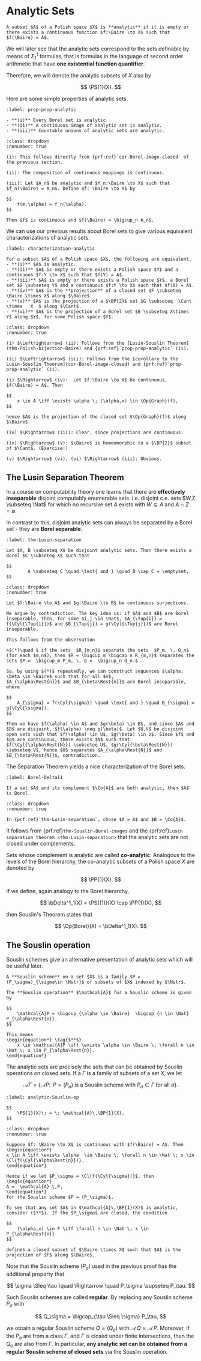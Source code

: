 # Analytic Sets


```{prf:definition}
A subset $A$ of a Polish space $X$ is **analytic** if it is empty or there exists a continuous function $f:\Baire \to X$ such that $f(\Baire) = A$.
```

We will later see that the analytic sets correspond to the sets definable by means of $\Sigma^1_1$ formulas, that is formulas in the language of second order arithmetic that have **one existential function quantifier**.

Therefore, we will denote the analytic subsets of $X$ also by

$$
	\PS{1}(X).
$$ 

Here are some simple properties of analytic sets.

```{prf:proposition}
:label: prop-prop-analytic

- **(i)** Every Borel set is analytic.
- **(ii)** A continuous image of analytic set is analytic.
- **(iii)** Countable unions of analytic sets are analytic.
```

```{prf:proof}
:class: dropdown
:nonumber: true

(i): This follows directly from {prf:ref}`cor-Borel-image-closed` of the previous section.

(ii): The composition of continuous mappings is continuous.

(iii): Let $A_n$ be analytic and $f_n:\Baire \to X$ such that $f_n(\Baire) = A_n$. Define $f: \Baire \to X$ by

$$
    f(m,\alpha) = f_n(\alpha).
$$

Then $f$ is continuous and $f(\Baire) = \bigcup_n A_n$.
```

We can use our previous results about Borel sets to give various equivalent characterizations of analytic sets.

```{prf:proposition}
:label: characterization-analytic

For a subset $A$ of a Polish space $X$, the following are equivalent.
- **(i)** $A$ is analytic.
- **(ii)** $A$ is empty or there exists a Polish space $Y$ and a continuous $f:Y \to X$ such that $f(Y) = A$.
- **(iii)** $A$ is empty or there exists a Polish space $Y$, a Borel set $B \subseteq Y$ and a continuous $f:Y \to X$ such that $f(B) = A$. 
- **(iv)** $A$ is the **projection** of a closed set $F \subseteq \Baire \times X$ along $\Baire$.
- **(v)** $A$ is the projection of a $\BP{2}$ set $G \subseteq  \Cant \times   X  $ along $\Cant$.
- **(vi)** $A$ is the projection of a Borel set $B \subseteq X\times Y$ along $Y$, for some Polish space $Y$.
```

```{prf:proof}
:class: dropdown
:nonumber: true

(i) $\Leftrightarrow$ (ii): Follows from the [Lusin-Souslin Theorem](thm-Polish-bijection-Baire) and {prf:ref}`prop-prop-analytic` (ii).

(ii) $\Leftrightarrow$ (iii): Follows from the [corollary to the Lusin-Souslin Theorem](cor-Borel-image-closed) and {prf:ref}`prop-prop-analytic` (ii).

(i) $\Rightarrow$ (iv):  Let $f:\Baire \to X$ be continuous, $f(\Baire) = A$. Then 

$$
    x \in A \iff \exists \alpha \; (\alpha,x) \in \Op{Graph}(f),
$$

hence $A$ is the projection of the closed set $\Op{Graph}(f)$ along $\Baire$.

(iv) $\Rightarrow$ (iii): Clear, since projections are continuous.

(iv) $\Rightarrow$ (v): $\Baire$ is homeomorphic to a $\BP{2}$ subset of $\Cant$. (Exercise!)

(v) $\Rightarrow$ (vi), (vi) $\Rightarrow$ (iii): Obvious.
```


## The Lusin Separation Theorem

In a course on computability theory one learns that there are **effectively inseparable** disjoint computably enumerable sets. i.e. disjoint c.e. sets $W,Z \subseteq \Nat$ for which no recursive set $A$ exists with $W \subseteq A$ and $A \cap Z = \emptyset$. 

In contrast to this, disjoint analytic sets can always be separated by a Borel set - they are **Borel separable**.

```{prf:theorem} Lusin
:label: thm-Lusin-separation

Let $A, B \subseteq X$ be disjoint analytic sets. Then there exists a Borel $C \subseteq X$ such that

$$
        A \subseteq C \quad \text{ and } \quad B \cap C = \emptyset,
$$
```

```{prf:proof}
:class: dropdown
:nonumber: true

Let $f:\Baire \to A$ and $g:\Baire \to B$ be continuous surjections.

We argue by contradiction. The key idea is: if $A$ and $B$ are Borel inseparable, then, for some $i,j \in \Nat$, $A_{\Tup{i}} = f(\Cyl{\Tup{i}})$ and $B_{\Tup{j}} = g(\Cyl{\Tup{j}})$ are Borel inseparable. 

This follows from the observation

>$(*)\quad $ if the sets  $R_{m,n}$ separate the sets  $P_m, \, Q_n$ (for each $m,n$), then $R = \bigcup_m \bigcap_n R_{m,n}$ separates the sets $P =  \bigcup_m P_m, \, Q =  \bigcup_n Q_n.$

So, by using $(*)$ repeatedly, we can construct sequences $\alpha, \beta \in \Baire$ such that for all $n$,
$A_{\alpha\Rest{n}}$ and $B_{\beta\Rest{n}}$ are Borel inseparable, where

$$
    A_{\sigma} = f(\Cyl{\sigma}) \quad \text{ and } \quad B_{\sigma} = g(\Cyl{\sigma}).
$$

Then we have $f(\alpha) \in A$ and $g(\beta) \in B$, and since $A$ and $B$ are disjoint, $f(\alpha) \neq g(\beta)$. Let $U,V$ be disjoint open sets such that $f(\alpha) \in U$, $g(\beta) \in V$. Since $f$ and $g$ are continuous, there exists $N$ such that $f(\Cyl{\alpha\Rest{N}}) \subseteq U$, $g(\Cyl{\beta\Rest{N}}) \subseteq V$, hence $U$ separates $A_{\alpha\Rest{N}}$ and $B_{\beta\Rest{N}}$, contradiction.
```

The Separation Theorem yields a nice characterization of the Borel sets.

```{prf:theorem} Souslin
:label: Borel-Delta11

If a set $A$ and its complement $\Co{A}$ are both analytic, then $A$ is Borel.
```

```{prf:proof}
:class: dropdown
:nonumber: true

In {prf:ref}`thm-Lusin-separation`, chose $A = A$ and $B = \Co{A}$.
```

It follows from {prf:ref}`thm-Souslin-Borel-images` and the {prf:ref}`Lusin separation theorem <thm-Lusin-separation>` that the analytic sets are not closed under complements. 

Sets whose complement is analytic are called **co-analytic**. Analogous to the levels of the Borel hierarchy, the co-analytic subsets of a Polish space $X$ are denoted by

$$
	\PP{1}(X).
$$

If we define, again analogy to the Borel hierarchy,

$$
	\bDelta^1_1(X) = \PS{(1)}(X) \cap \PP{1}(X),
$$

then Souslin's Theorem states that

$$
	\Op{Borel}(X) = \bDelta^1_1(X).
$$




## The Souslin operation

Souslin schemes give an alternative presentation of analytic sets which will be useful later.

```{prf:definition}
A **Souslin scheme** on a set $X$ is a family $P = (P_\sigma)_{\sigma\in \Nstr}$ of subsets of $X$ indexed by $\Nstr$.

The **Souslin operation** $\mathcal{A}$ for a Souslin scheme is given by 

$$
    \mathcal{A}P = \bigcup_{\alpha \in \Baire}  \bigcap_{n \in \Nat} P_{\alpha\Rest{n}}.
$$

This means
\begin{equation*} \tag{$**$}
    x \in \mathcal{A}P \iff \exists \alpha \in \Baire \; \forall n \in \Nat \; x \in P_{\alpha\Rest{n}}.
\end{equation*}
```

The analytic sets are precisely the sets that can be obtained by Souslin operations on closed sets. If a $\Gamma$ is a family of subsets of a set $X$, we let

$$
	\mathcal{A}\Gamma = \{\mathcal{A}P \colon \text{ $P = (P_\sigma)$ is a Souslin scheme with $P_\sigma \in \Gamma$ for all $\sigma$} \}.
$$

```{prf:theorem}
:label: analytic-Souslin-op

$$
	\PS{1}(X)\; = \; \mathcal{A}\,\BP{1}(X).
$$
```

```{prf:proof}
:class: dropdown
:nonumber: true

Suppose $f: \Baire \to X$ is continuous with $f(\Baire) = A$. Then 
\begin{equation*}
x \in A \iff \exists \alpha  \in \Baire \; \forall n \in \Nat \; x \in \Cl{f(\Cyl{\alpha\Rest{n}})}.
\end{equation*}

Hence if we let $P_\sigma = \Cl{f(\Cyl{\sigma})}$, then
\begin{equation*}
A =  \mathcal{A} \,P,
\end{equation*}
for the Souslin scheme $P = (P_\sigma)$.

To see that any set $A$ in $\mathcal{A}\,\BP{1}(X)$ is analytic, consider ($**$). If the $P_\sigma$ are closed, the condition

$$
    (\alpha,x) \in F \iff \forall n \in \Nat \; x \in P_{\alpha\Rest{n}}
$$

defines a closed subset of $\Baire \times X$ such that $A$ is the projection of $F$ along $\Baire$.
```

Note that the Souslin scheme $(P_\sigma)$ used in the previous proof has the additional property that

$$
	\sigma \Sleq \tau \quad \Rightarrow \quad P_\sigma \supseteq P_\tau.
$$

Such Souslin schemes are called **regular**. By replacing any Souslin scheme $P_\sigma$ with 

$$
	Q_\sigma = \bigcap_{\tau \Sleq \sigma} P_\tau,
$$

we obtain a regular Souslin scheme $Q = (Q_\sigma)$ with $\mathcal{A} \, Q = \mathcal{A}\, P$. Moreover, if the $P_\sigma$ are from a class $\Gamma$, and $\Gamma$ is closed under finite intersections, then the $Q_\sigma$ are also from $\Gamma$. In particular, **any analytic set can be obtained from a regular Souslin scheme of closed sets** via the Souslin operation. 
